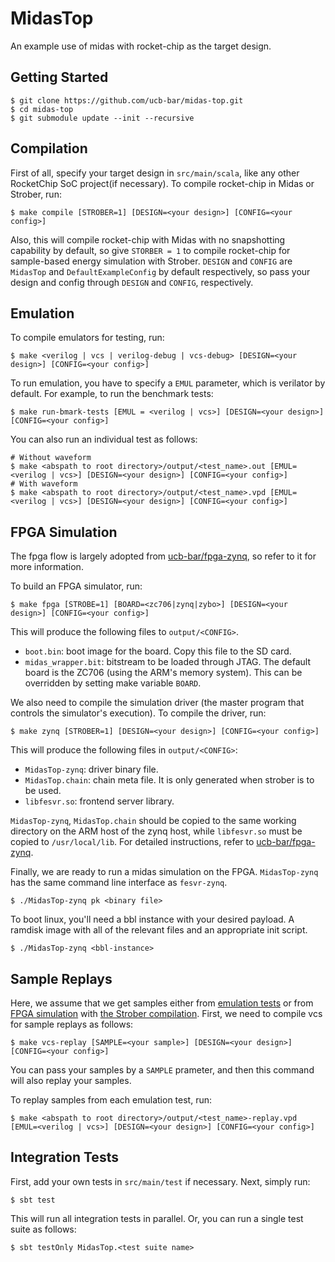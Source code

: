 # MidasTop
An example use of midas with rocket-chip as the target design.

## <a name = "started"></a> Getting Started

    $ git clone https://github.com/ucb-bar/midas-top.git
    $ cd midas-top
    $ git submodule update --init --recursive

## <a name = "compilation"></a> Compilation
First of all, specify your target design in `src/main/scala`, like any other RocketChip SoC project(if necessary).
To compile rocket-chip in Midas or Strober, run:

    $ make compile [STROBER=1] [DESIGN=<your design>] [CONFIG=<your config>]
    
Also, this will compile rocket-chip with Midas with no snapshotting capability by default,
so give `STORBER = 1` to compile rocket-chip for sample-based energy simulation with Strober.
`DESIGN` and `CONFIG` are `MidasTop` and `DefaultExampleConfig` by default respectively,
so pass your design and config through `DESIGN` and `CONFIG`, respectively.

## <a name = "emulation"></a> Emulation
To compile emulators for testing, run:

    $ make <verilog | vcs | verilog-debug | vcs-debug> [DESIGN=<your design>] [CONFIG=<your config>]
    
To run emulation, you have to specify a `EMUL` parameter, which is verilator by default.
For example, to run the benchmark tests:
    
    $ make run-bmark-tests [EMUL = <verilog | vcs>] [DESIGN=<your design>] [CONFIG=<your config>]
    
You can also run an individual test as follows:

    # Without waveform
    $ make <abspath to root directory>/output/<test_name>.out [EMUL=<verilog | vcs>] [DESIGN=<your design>] [CONFIG=<your config>]
    # With waveform
    $ make <abspath to root directory>/output/<test_name>.vpd [EMUL=<verilog | vcs>] [DESIGN=<your design>] [CONFIG=<your config>]
 
## <a name = "fpga"></a> FPGA Simulation
The fpga flow is largely adopted from [ucb-bar/fpga-zynq](https://github.com/ucb-bar/fpga-zynq.git), so refer to it for more information.

To build an FPGA simulator, run:

    $ make fpga [STROBE=1] [BOARD=<zc706|zynq|zybo>] [DESIGN=<your design>] [CONFIG=<your config>]

This will produce the following files to `output/<CONFIG>`.
* `boot.bin`: boot image for the board. Copy this file to the SD card.
* `midas_wrapper.bit`: bitstream to be loaded through JTAG.
The default board is the ZC706 (using the ARM's memory system). This can be overridden by setting make variable `BOARD`.

We also need to compile the simulation driver (the master program that controls the simulator's execution). To compile the driver, run:

    $ make zynq [STROBER=1] [DESIGN=<your design>] [CONFIG=<your config>]

This will produce the following files in `output/<CONFIG>`:
* `MidasTop-zynq`: driver binary file.
* `MidasTop.chain`: chain meta file. It is only generated when strober is to be used.
* `libfesvr.so`: frontend server library.

`MidasTop-zynq`, `MidasTop.chain` should be copied to the same working directory on the ARM host of the zynq host, while `libfesvr.so` must be copied to `/usr/local/lib`.
For detailed instructions, refer to [ucb-bar/fpga-zynq](https://github.com/ucb-bar/fpga-zynq.git).

Finally, we are ready to run a midas simulation on the FPGA. `MidasTop-zynq` has the same command line interface as `fesvr-zynq`.


    $ ./MidasTop-zynq pk <binary file>

To boot linux, you'll need a bbl instance with your desired payload. A ramdisk image with all of the relevant files and an appropriate init script.

    $ ./MidasTop-zynq <bbl-instance>

## <a name = "replay"></a> Sample Replays
Here, we assume that we get samples either from [emulation tests](emulation) or from [FPGA simulation](fpga)
with [the Strober compilation](compilation). First, we need to compile vcs for sample replays as follows:

    $ make vcs-replay [SAMPLE=<your sample>] [DESIGN=<your design>] [CONFIG=<your config>]
    
You can pass your samples by a `SAMPLE` prameter, and then this command will also replay your samples.

To replay samples from each emulation test, run:

    $ make <abspath to root directory>/output/<test_name>-replay.vpd [EMUL=<verilog | vcs>] [DESIGN=<your design>] [CONFIG=<your config>]
    
## <a name = "integration"></a> Integration Tests
First, add your own tests in `src/main/test` if necessary. Next, simply run:

    $ sbt test
    
This will run all integration tests in parallel. Or, you can run a single test suite as follows:

    $ sbt testOnly MidasTop.<test suite name>
